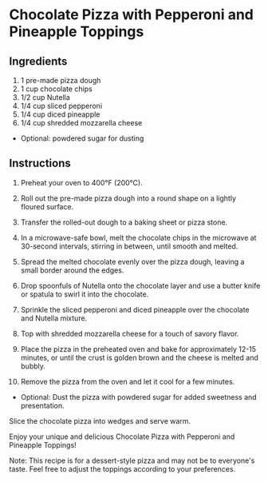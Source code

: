 # Chocolate Pizza with Pepperoni and Pineapple Toppings

## Ingredients

1. 1 pre-made pizza dough
2. 1 cup chocolate chips
3. 1/2 cup Nutella
4. 1/4 cup sliced pepperoni
5. 1/4 cup diced pineapple
6. 1/4 cup shredded mozzarella cheese
- Optional: powdered sugar for dusting

## Instructions

1. Preheat your oven to 400°F (200°C).

2. Roll out the pre-made pizza dough into a round shape on a lightly floured surface.

3. Transfer the rolled-out dough to a baking sheet or pizza stone.

4. In a microwave-safe bowl, melt the chocolate chips in the microwave at 30-second intervals, stirring in between, until smooth and melted.

5. Spread the melted chocolate evenly over the pizza dough, leaving a small border around the edges.

6. Drop spoonfuls of Nutella onto the chocolate layer and use a butter knife or spatula to swirl it into the chocolate.

7. Sprinkle the sliced pepperoni and diced pineapple over the chocolate and Nutella mixture.

8. Top with shredded mozzarella cheese for a touch of savory flavor.

9. Place the pizza in the preheated oven and bake for approximately 12-15 minutes, or until the crust is golden brown and the cheese is melted and bubbly.

10. Remove the pizza from the oven and let it cool for a few minutes.

- Optional: Dust the pizza with powdered sugar for added sweetness and presentation.

Slice the chocolate pizza into wedges and serve warm.

Enjoy your unique and delicious Chocolate Pizza with Pepperoni and Pineapple Toppings!

Note: This recipe is for a dessert-style pizza and may not be to everyone's taste. Feel free to adjust the toppings according to your preferences.




